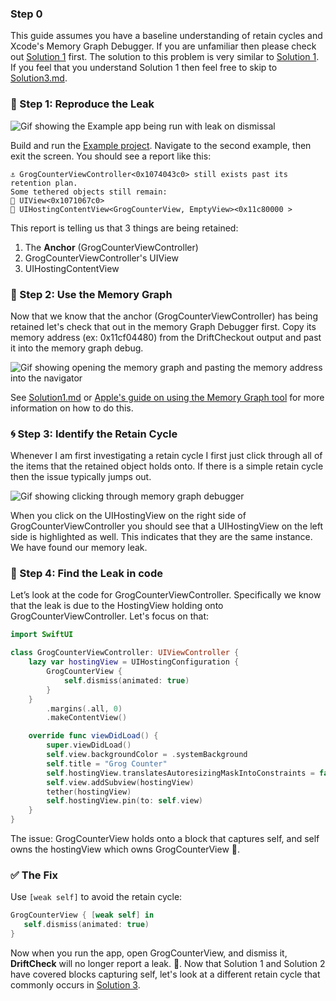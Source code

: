 ### Step 0

This guide assumes you have a baseline understanding of retain cycles and Xcode's Memory Graph Debugger. If you are unfamiliar then please check out [Solution 1](./Solution1.md) first. The solution to this problem is very similar to [Solution 1](./Solution1.md). If you feel that you understand Solution 1 then feel free to skip to [Solution3.md](./Solution3.md).

### 🧪 Step 1: Reproduce the Leak

![Gif showing the Example app being run with leak on dismissal](https://driftcheck-assets.s3.us-east-1.amazonaws.com/Solution2/ReproLeak.gif)

Build and run the [Example project](DriftCheckExample/DriftCheckExample.xcodeproj). Navigate to the second example, then exit the screen. You should see a report like this:

```
⚓️ GrogCounterViewController<0x1074043c0> still exists past its retention plan.
Some tethered objects still remain:
🛟 UIView<0x1071067c0>
🛟 UIHostingContentView<GrogCounterView, EmptyView><0x11c80000 >
```

This report is telling us that 3 things are being retained:

1. The **Anchor** (GrogCounterViewController)
2. GrogCounterViewController's UIView
3. UIHostingContentView

### 🧰 Step 2: Use the Memory Graph

Now that we know that the anchor (GrogCounterViewController) has being retained let's check that out in the memory Graph Debugger first. Copy its memory address (ex: 0x11cf04480) from the DriftCheckout output and past it into the memory graph debug.

![Gif showing opening the memory graph and pasting the memory address into the navigator](https://driftcheck-assets.s3.us-east-1.amazonaws.com/Solution2/OpenMemoryGraph.gif)

See [Solution1.md](./Solution1.md) or [Apple's guide on using the Memory Graph tool](https://developer.apple.com/documentation/xcode/gathering-information-about-memory-use#Inspect-the-debug-memory-graph) for more information on how to do this.

### 🌀 Step 3: Identify the Retain Cycle

Whenever I am first investigating a retain cycle I first just click through all of the items that the retained object holds onto. If there is a simple retain cycle then the issue typically jumps out.

![Gif showing clicking through memory graph debugger](https://driftcheck-assets.s3.us-east-1.amazonaws.com/Solution2/RetainCycleFound1.gif)

When you click on the UIHostingView on the right side of GrogCounterViewController you should see that a UIHostingView on the left side is highlighted as well. This indicates that they are the same instance. We have found our memory leak.

### 🧵 Step 4: Find the Leak in code

Let’s look at the code for GrogCounterViewController. Specifically we know that the leak is due to the HostingView holding onto GrogCounterViewController. Let's focus on that:

```swift
import SwiftUI

class GrogCounterViewController: UIViewController {
    lazy var hostingView = UIHostingConfiguration {
        GrogCounterView {
            self.dismiss(animated: true)
        }
    }
        .margins(.all, 0)
        .makeContentView()

    override func viewDidLoad() {
        super.viewDidLoad()
        self.view.backgroundColor = .systemBackground
        self.title = "Grog Counter"
        self.hostingView.translatesAutoresizingMaskIntoConstraints = false
        self.view.addSubview(hostingView)
        tether(hostingView)
        self.hostingView.pin(to: self.view)
    }
}
```

The issue: GrogCounterView holds onto a block that captures self, and self owns the hostingView which owns GrogCounterView 🤝.

### ✅ The Fix

Use `[weak self]` to avoid the retain cycle:

```swift
GrogCounterView { [weak self] in
   self.dismiss(animated: true)
}
```

Now when you run the app, open GrogCounterView, and dismiss it, **DriftCheck** will no longer report a leak. 🎊. Now that Solution 1 and Solution 2 have covered blocks capturing self, let's look at a different retain cycle that commonly occurs in [Solution 3](./Solution3.md).
